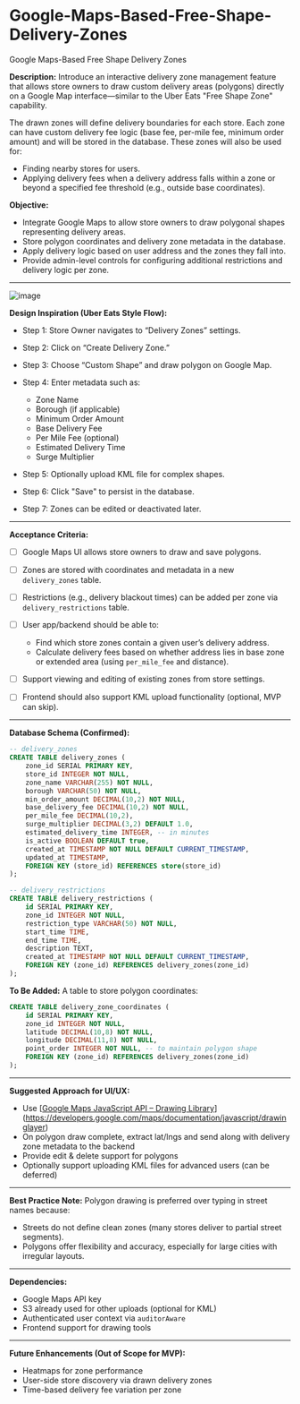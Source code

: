 # Google-Maps-Based-Free-Shape-Delivery-Zones
Google Maps-Based Free Shape Delivery Zones

**Description:**
Introduce an interactive delivery zone management feature that allows store owners to draw custom delivery areas (polygons) directly on a Google Map interface—similar to the Uber Eats "Free Shape Zone" capability.

The drawn zones will define delivery boundaries for each store. Each zone can have custom delivery fee logic (base fee, per-mile fee, minimum order amount) and will be stored in the database. These zones will also be used for:

* Finding nearby stores for users.
* Applying delivery fees when a delivery address falls within a zone or beyond a specified fee threshold (e.g., outside base coordinates).

**Objective:**

* Integrate Google Maps to allow store owners to draw polygonal shapes representing delivery areas.
* Store polygon coordinates and delivery zone metadata in the database.
* Apply delivery logic based on user address and the zones they fall into.
* Provide admin-level controls for configuring additional restrictions and delivery logic per zone.

---
![image](https://github.com/user-attachments/assets/df309e62-3575-4902-8a00-8f786f9d8e7b)

**Design Inspiration (Uber Eats Style Flow):**

* Step 1: Store Owner navigates to “Delivery Zones” settings.
* Step 2: Click on “Create Delivery Zone.”
* Step 3: Choose “Custom Shape” and draw polygon on Google Map.
* Step 4: Enter metadata such as:

  * Zone Name
  * Borough (if applicable)
  * Minimum Order Amount
  * Base Delivery Fee
  * Per Mile Fee (optional)
  * Estimated Delivery Time
  * Surge Multiplier
* Step 5: Optionally upload KML file for complex shapes.
* Step 6: Click "Save" to persist in the database.
* Step 7: Zones can be edited or deactivated later.

---

**Acceptance Criteria:**

* [ ] Google Maps UI allows store owners to draw and save polygons.
* [ ] Zones are stored with coordinates and metadata in a new `delivery_zones` table.
* [ ] Restrictions (e.g., delivery blackout times) can be added per zone via `delivery_restrictions` table.
* [ ] User app/backend should be able to:

  * Find which store zones contain a given user’s delivery address.
  * Calculate delivery fees based on whether address lies in base zone or extended area (using `per_mile_fee` and distance).
* [ ] Support viewing and editing of existing zones from store settings.
* [ ] Frontend should also support KML upload functionality (optional, MVP can skip).

---

**Database Schema (Confirmed):**

```sql
-- delivery_zones
CREATE TABLE delivery_zones (
    zone_id SERIAL PRIMARY KEY,
    store_id INTEGER NOT NULL,
    zone_name VARCHAR(255) NOT NULL,
    borough VARCHAR(50) NOT NULL,
    min_order_amount DECIMAL(10,2) NOT NULL,
    base_delivery_fee DECIMAL(10,2) NOT NULL,
    per_mile_fee DECIMAL(10,2),
    surge_multiplier DECIMAL(3,2) DEFAULT 1.0,
    estimated_delivery_time INTEGER, -- in minutes
    is_active BOOLEAN DEFAULT true,
    created_at TIMESTAMP NOT NULL DEFAULT CURRENT_TIMESTAMP,
    updated_at TIMESTAMP,
    FOREIGN KEY (store_id) REFERENCES store(store_id)
);

-- delivery_restrictions
CREATE TABLE delivery_restrictions (
    id SERIAL PRIMARY KEY,
    zone_id INTEGER NOT NULL,
    restriction_type VARCHAR(50) NOT NULL,
    start_time TIME,
    end_time TIME,
    description TEXT,
    created_at TIMESTAMP NOT NULL DEFAULT CURRENT_TIMESTAMP,
    FOREIGN KEY (zone_id) REFERENCES delivery_zones(zone_id)
);
```

**To Be Added:**
A table to store polygon coordinates:

```sql
CREATE TABLE delivery_zone_coordinates (
    id SERIAL PRIMARY KEY,
    zone_id INTEGER NOT NULL,
    latitude DECIMAL(10,8) NOT NULL,
    longitude DECIMAL(11,8) NOT NULL,
    point_order INTEGER NOT NULL, -- to maintain polygon shape
    FOREIGN KEY (zone_id) REFERENCES delivery_zones(zone_id)
);
```

---

**Suggested Approach for UI/UX:**

* Use [[Google Maps JavaScript API – Drawing Library](https://developers.google.com/maps/documentation/javascript/drawinglayer)](https://developers.google.com/maps/documentation/javascript/drawinglayer)
* On polygon draw complete, extract lat/lngs and send along with delivery zone metadata to the backend
* Provide edit & delete support for polygons
* Optionally support uploading KML files for advanced users (can be deferred)

---

**Best Practice Note:**
Polygon drawing is preferred over typing in street names because:

* Streets do not define clean zones (many stores deliver to partial street segments).
* Polygons offer flexibility and accuracy, especially for large cities with irregular layouts.

---

**Dependencies:**

* Google Maps API key
* S3 already used for other uploads (optional for KML)
* Authenticated user context via `auditorAware`
* Frontend support for drawing tools

---

**Future Enhancements (Out of Scope for MVP):**

* Heatmaps for zone performance
* User-side store discovery via drawn delivery zones
* Time-based delivery fee variation per zone
